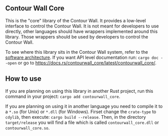 ## Contour Wall Core

This is the "core" library of the Contour Wall. It provides a low-level interface to control the Contour Wall. It is not meant for developers to use directly, other languages should have wrappers implemented around this library. Those wrappers should be used by developers to control the Contour Wall.

To see where this library sits in the Contour Wall system, refer to the [software architecture](../../docs/software_architecture/ELLIE_software_achitecture.pdf). If you want API level documentation run: `cargo doc --open` or go to <https://docs.rs/contourwall_core/latest/contourwall_core/>.

## How to use

If you are planning on using this library in another Rust project, run this command in your project: `cargo add contourwall_core`.

If you are planning on using it in another language you need to compile it to a `*.so` (for Unix) or `*.dll` (for Windows). Firset change the `crate-type` to `cdylib`, then execute: `cargo build --release`. Then, in the directory `target/release` you will find a file which is called `contourwall_core.dll` or `contourwall_core.so`.
